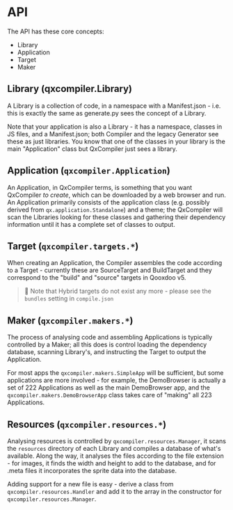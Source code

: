# API

The API has these core concepts:

- Library
- Application
- Target
- Maker

## Library (qxcompiler.Library)

A Library is a collection of code, in a namespace with a Manifest.json - i.e.
this is exactly the same as generate.py sees the concept of a Library.

Note that your application is also a Library - it has a namespace, classes in JS
files, and a Manifest.json; both Compiler and the legacy Generator see these as
just libraries. You know that one of the classes in your library is the main
"Application" class but QxCompiler just sees a library.

## Application (`qxcompiler.Application`)

An Application, in QxCompiler terms, is something that you want QxCompiler _to
create_, which can be downloaded by a web browser and run. An Application
primarily consists of the application class (e.g. possibly derived from
`qx.application.Standalone`) and a theme; the QxCompiler will scan the Libraries
looking for these classes and gathering their dependency information until it
has a complete set of classes to output.

## Target (`qxcompiler.targets.*`)

When creating an Application, the Compiler assembles the code according to a
Target - currently these are SourceTarget and BuildTarget and they correspond to
the "build" and "source" targets in Qooxdoo v5.

> :memo: Note that Hybrid targets do not exist any more - please see the `bundles`
setting in `compile.json`

## Maker (`qxcompiler.makers.*`)

The process of analysing code and assembling Applications is typically
controlled by a Maker; all this does is control loading the dependency database,
scanning Library's, and instructing the Target to output the Application.

For most apps the `qxcompiler.makers.SimpleApp` will be sufficient, but some
applications are more involved - for example, the DemoBrowser is actually a set
of 222 Applications as well as the main DemoBrowser app, and the
`qxcompiler.makers.DemoBrowserApp` class takes care of "making" all 223
Applications.

## Resources (`qxcompiler.resources.*`)

Analysing resources is controlled by `qxcompiler.resources.Manager`, it scans
the `resources` directory of each Library and compiles a database of what's
available. Along the way, it analyses the files according to the file
extension - for images, it finds the width and height to add to the database,
and for .meta files it incorporates the sprite data into the database.

Adding support for a new file is easy - derive a class from
`qxcompiler.resources.Handler` and add it to the array in the constructor for
`qxcompiler.resources.Manager`.
